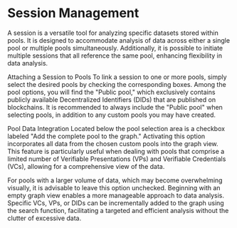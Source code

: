 # Session Management
A session is a versatile tool for analyzing specific datasets stored within pools. It is designed to accommodate analysis of data across either a single pool or multiple pools simultaneously. Additionally, it is possible to initiate multiple sessions that all reference the same pool, enhancing flexibility in data analysis.

Attaching a Session to Pools
To link a session to one or more pools, simply select the desired pools by checking the corresponding boxes. Among the pool options, you will find the "Public pool," which exclusively contains publicly available Decentralized Identifiers (DIDs) that are published on blockchains. It is recommended to always include the "Public pool" when selecting pools, in addition to any custom pools you may have created.

Pool Data Integration
Located below the pool selection area is a checkbox labeled "Add the complete pool to the graph." Activating this option incorporates all data from the chosen custom pools into the graph view. This feature is particularly useful when dealing with pools that comprise a limited number of Verifiable Presentations (VPs) and Verifiable Credentials (VCs), allowing for a comprehensive view of the data.

For pools with a larger volume of data, which may become overwhelming visually, it is advisable to leave this option unchecked. Beginning with an empty graph view enables a more manageable approach to data analysis. Specific VCs, VPs, or DIDs can be incrementally added to the graph using the search function, facilitating a targeted and efficient analysis without the clutter of excessive data.